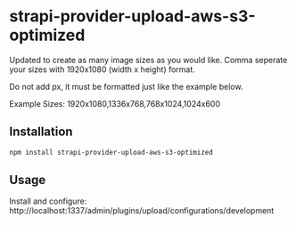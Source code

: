 # strapi-provider-upload-aws-s3-optimized
Updated to create as many image sizes as you would like.  Comma seperate your sizes with 1920x1080 (width x height) format. 

Do not add px, it must be formatted just like the example below. 

Example Sizes: 
1920x1080,1336x768,768x1024,1024x600

## Installation
```bash
npm install strapi-provider-upload-aws-s3-optimized
```

## Usage
Install and configure: http://localhost:1337/admin/plugins/upload/configurations/development
